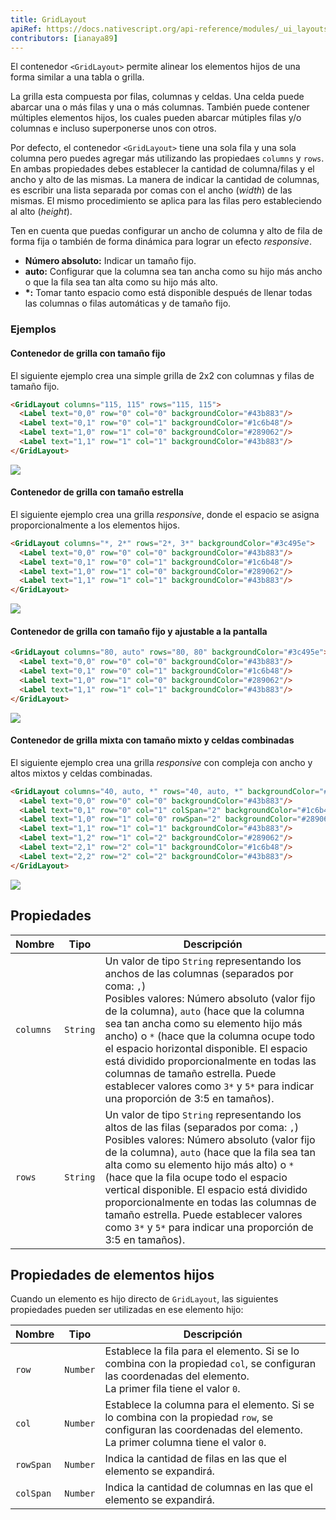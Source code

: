 ```yaml
---
title: GridLayout
apiRef: https://docs.nativescript.org/api-reference/modules/_ui_layouts_grid_layout_
contributors: [ianaya89]
---
```


El contenedor `<GridLayout>` permite alinear los elementos hijos de una forma similar a una tabla o grilla.

La grilla esta compuesta por filas, columnas y celdas. Una celda puede abarcar una o más filas y una o más columnas. También puede contener múltiples elementos hijos, los cuales pueden abarcar mútiples filas y/o columnas e incluso superponerse unos con otros.

Por defecto, el contenedor  `<GridLayout>` tiene una sola fila y una sola columna pero puedes agregar más utilizando las propiedaes `columns` y `rows`. En ambas propiedades debes establecer la cantidad de columna/filas y el ancho y alto de las mismas. La manera de indicar la cantidad de columnas, es escribir una lista separada por comas con el ancho (*width*) de las mismas. El mismo procedimiento se aplica para las filas pero estableciendo al alto (*height*).

Ten en cuenta que puedas configurar un ancho de columna y alto de fila de forma fija o también de forma dinámica para lograr un efecto *responsive*.

* **Número absoluto:** Indicar un tamaño fijo.
* **auto:** Configurar que la columna sea tan ancha como su hijo más ancho o que la fila sea tan alta como su hijo más alto.
* **\*:** Tomar tanto espacio como está disponible después de llenar todas las columnas o filas automáticas y de tamaño fijo.

### Ejemplos

#### Contenedor de grilla con tamaño fijo

El siguiente ejemplo crea una simple grilla de 2x2 con columnas y filas de tamaño fijo.

```html
<GridLayout columns="115, 115" rows="115, 115">
  <Label text="0,0" row="0" col="0" backgroundColor="#43b883"/>
  <Label text="0,1" row="0" col="1" backgroundColor="#1c6b48"/>
  <Label text="1,0" row="1" col="0" backgroundColor="#289062"/>
  <Label text="1,1" row="1" col="1" backgroundColor="#43b883"/>
</GridLayout>
```
<img class="md:w-1/2 lg:w-1/3" src="https://art.nativescript-vue.org/layouts/grid_layout.svg" />

#### Contenedor de grilla con tamaño estrella

El siguiente ejemplo crea una grilla *responsive*, donde el espacio se asigna proporcionalmente a los elementos hijos.

```html
<GridLayout columns="*, 2*" rows="2*, 3*" backgroundColor="#3c495e">
  <Label text="0,0" row="0" col="0" backgroundColor="#43b883"/>
  <Label text="0,1" row="0" col="1" backgroundColor="#1c6b48"/>
  <Label text="1,0" row="1" col="0" backgroundColor="#289062"/>
  <Label text="1,1" row="1" col="1" backgroundColor="#43b883"/>
</GridLayout>
```
<img class="md:w-1/2 lg:w-1/3" src="https://art.nativescript-vue.org/layouts/grid_layout_star_sizing.svg" />

#### Contenedor de grilla con tamaño fijo y ajustable a la pantalla

```html
<GridLayout columns="80, auto" rows="80, 80" backgroundColor="#3c495e">
  <Label text="0,0" row="0" col="0" backgroundColor="#43b883"/>
  <Label text="0,1" row="0" col="1" backgroundColor="#1c6b48"/>
  <Label text="1,0" row="1" col="0" backgroundColor="#289062"/>
  <Label text="1,1" row="1" col="1" backgroundColor="#43b883"/>
</GridLayout>
```
<img class="md:w-1/2 lg:w-1/3" src="https://art.nativescript-vue.org/layouts/grid_layout_fixed_auto.svg" />

#### Contenedor de grilla mixta con tamaño mixto y celdas combinadas

El siguiente ejemplo crea una grilla *responsive* con compleja con ancho y altos mixtos y celdas combinadas.

```html
<GridLayout columns="40, auto, *" rows="40, auto, *" backgroundColor="#3c495e">
  <Label text="0,0" row="0" col="0" backgroundColor="#43b883"/>
  <Label text="0,1" row="0" col="1" colSpan="2" backgroundColor="#1c6b48"/>
  <Label text="1,0" row="1" col="0" rowSpan="2" backgroundColor="#289062"/>
  <Label text="1,1" row="1" col="1" backgroundColor="#43b883"/>
  <Label text="1,2" row="1" col="2" backgroundColor="#289062"/>
  <Label text="2,1" row="2" col="1" backgroundColor="#1c6b48"/>
  <Label text="2,2" row="2" col="2" backgroundColor="#43b883"/>
</GridLayout>
```
<img class="md:w-1/2 lg:w-1/3" src="https://art.nativescript-vue.org/layouts/grid_layout_complex.svg" />

## Propiedades

| Nombre | Tipo | Descripción |
|------|------|-------------|
`columns` | `String` | Un valor de tipo `String` representando los anchos de las columnas (separados por coma: `,`)<br/>Posibles valores: Número absoluto (valor fijo de la columna), `auto` (hace que la columna sea tan ancha como su elemento hijo más ancho) o `*` (hace que la columna ocupe todo el espacio horizontal disponible. El espacio está dividido proporcionalmente en todas las columnas de tamaño estrella. Puede establecer valores como `3*` y `5*` para indicar una proporción de 3:5 en tamaños).
`rows` | `String` | Un valor de tipo `String` representando los altos de las filas (separados por coma: `,`)<br/>Posibles valores: Número absoluto (valor fijo de la columna), `auto` (hace que la fila sea tan alta como su elemento hijo más alto) o `*` (hace que la fila ocupe todo el espacio vertical disponible. El espacio está dividido proporcionalmente en todas las columnas de tamaño estrella. Puede establecer valores como `3*` y `5*` para indicar una proporción de 3:5 en tamaños).

## Propiedades de elementos hijos

Cuando un elemento es hijo directo de `GridLayout`, las siguientes propiedades pueden ser utilizadas en ese elemento hijo:

| Nombre | Tipo | Descripción |
|------|------|-------------|
`row` | `Number` | Establece la fila para el elemento. Si se lo combina con la propiedad `col`, se configuran las coordenadas del elemento.<br/>La primer fila tiene el valor `0`.
`col` | `Number` | Establece la columna para el elemento. Si se lo combina con la propiedad `row`, se configuran las coordenadas del elemento.<br/>La primer columna tiene el valor `0`.
`rowSpan` | `Number` | Indica la cantidad de filas en las que el elemento se expandirá.
`colSpan` | `Number` | Indica la cantidad de columnas en las que el elemento se expandirá.
